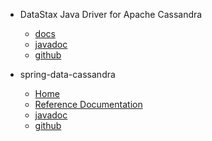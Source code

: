 
* DataStax Java Driver for Apache Cassandra 
    * [docs](http://www.datastax.com/documentation/developer/java-driver/2.1/java-driver/whatsNew2.html)
    * [javadoc](http://www.datastax.com/drivers/java/2.1/)
    * [github](https://github.com/datastax/java-driver)

* spring-data-cassandra
    * [Home](http://projects.spring.io/spring-data-cassandra/)
    * [Reference Documentation](http://docs.spring.io/spring-data/cassandra/docs/1.1.1.RELEASE/reference/html/)
    * [javadoc](http://docs.spring.io/spring-data/cassandra/docs/1.1.1.RELEASE/api/)
    * [github](https://github.com/spring-projects/spring-data-cassandra)